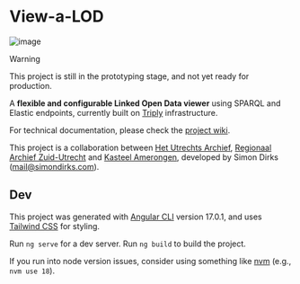 # View-a-LOD
![image](https://github.com/user-attachments/assets/f47a545e-b86b-48e4-aaa7-51159863aa42)

> [!WARNING]  
> This project is still in the prototyping stage, and not yet ready for production.

A **flexible and configurable Linked Open Data viewer** using SPARQL and Elastic endpoints, currently built on [Triply](https://triply.cc/) infrastructure.

For technical documentation, please check the [project wiki](https://github.com/Simon-Dirks/view-a-LOD/wiki).

This project is a collaboration between [Het Utrechts Archief](https://hetutrechtsarchief.nl/), [Regionaal Archief Zuid-Utrecht](https://www.razu.nl/) and [Kasteel Amerongen](https://www.kasteelamerongen.nl/), developed by Simon Dirks (mail@simondirks.com).

## Dev

This project was generated with [Angular CLI](https://github.com/angular/angular-cli) version 17.0.1, and uses [Tailwind CSS](https://tailwindcss.com/) for styling.

Run `ng serve` for a dev server. Run `ng build` to build the project.

If you run into node version issues, consider using something like [nvm](https://github.com/nvm-sh/nvm) (e.g., `nvm use 18`).

